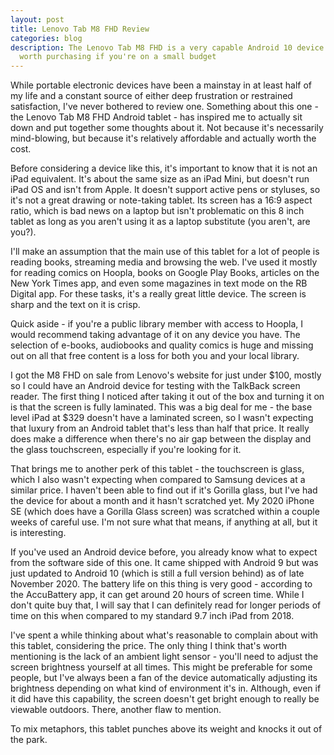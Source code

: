 ```yaml
---
layout: post
title: Lenovo Tab M8 FHD Review
categories: blog
description: The Lenovo Tab M8 FHD is a very capable Android 10 device that's
  worth purchasing if you're on a small budget
---
```

While portable electronic devices have been a mainstay in at least half of my life and a constant source of either deep frustration or restrained satisfaction, I've never bothered to review one. Something about this one - the Lenovo Tab M8 FHD Android tablet - has inspired me to actually sit down and put together some thoughts about it. Not because it's necessarily mind-blowing, but because it's relatively affordable and actually worth the cost.

Before considering a device like this, it's important to know that it is not an iPad equivalent. It's about the same size as an iPad Mini, but doesn't run iPad OS and isn't from Apple. It doesn't support active pens or styluses, so it's not a great drawing or note-taking tablet. Its screen has a 16:9 aspect ratio, which is bad news on a laptop but isn't problematic on this 8 inch tablet as long as you aren't using it as a laptop substitute (you aren't, are you?). 

I'll make an assumption that the main use of this tablet for a lot of people is reading books, streaming media and browsing the web. I've used it mostly for reading comics on Hoopla, books on Google Play Books, articles on the New York Times app, and even some magazines in text mode on the RB Digital app. For these tasks, it's a really great little device. The screen is sharp and the text on it is crisp. 

Quick aside - if you're a public library member with access to Hoopla, I would recommend taking advantage of it on any device you have. The selection of e-books, audiobooks and quality comics is huge and missing out on all that free content is a loss for both you and your local library.

I got the M8 FHD on sale from Lenovo's website for just under $100, mostly so I could have an Android device for testing with the TalkBack screen reader. The first thing I noticed after taking it out of the box and turning it on is that the screen is fully laminated. This was a big deal for me - the base level iPad at $329 doesn't have a laminated screen, so I wasn't expecting that luxury from an Android tablet that's less than half that price. It really does make a difference when there's no air gap between the display and the glass touchscreen, especially if you're looking for it. 

That brings me to another perk of this tablet - the touchscreen is glass, which I also wasn't expecting when compared to Samsung devices at a similar price. I haven't been able to find out if it's Gorilla glass, but I've had the device for about a month and it hasn't scratched yet. My 2020 iPhone SE (which does have a Gorilla Glass screen) was scratched within a couple weeks of careful use. I'm not sure what that means, if anything at all, but it is interesting.

If you've used an Android device before, you already know what to expect from the software side of this one. It came shipped with Android 9 but was just updated to Android 10 (which is still a full version behind) as of late November 2020. The battery life on this thing is very good - according to the AccuBattery app, it can get around 20 hours of screen time. While I don't quite buy that, I will say that I can definitely read for longer periods of time on this when compared to my standard 9.7 inch iPad from 2018.

I've spent a while thinking about what's reasonable to complain about with this tablet, considering the price. The only thing I think that's worth mentioning is the lack of an ambient light sensor - you'll need to adjust the screen brightness yourself at all times. This might be preferable for some people, but I've always been a fan of the device automatically adjusting its brightness depending on what kind of environment it's in. Although, even if it did have this capability, the screen doesn't get bright enough to really be viewable outdoors. There, another flaw to mention.

To mix metaphors, this tablet punches above its weight and knocks it out of the park.